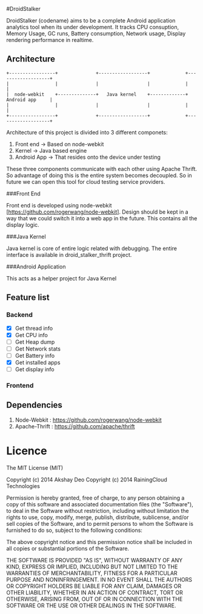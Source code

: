 #DroidStalker

DroidStalker (codename) aims to be a complete Android application analytics tool when its under development. It tracks CPU consuption, Memory Usage, GC runs, Battery consumption, Network usage, Display rendering performance in realtime.


## Architecture

```
+-----------------+              +------------------+             +-------------------+
|                 |              |                  |             |                   |
|  node-webkit    +--------------+   Java kernel    +-------------+   Android app     |
|                 |              |                  |             |                   |
+-----------------+              +------------------+             +-------------------+
```


Architecture of this project is divided into 3 different componets:

1. Front end -> Based on node-webkit
2. Kernel -> Java based engine
3. Android App -> That resides onto the device under testing

These three components communicate with each other using Apache Thrift. So advantage of doing this is the entire system becomes decoupled. So in future we can open this tool for cloud testing service providers.

###Front End

Front end is developed using node-webkit [https://github.com/rogerwang/node-webkit]. Design should be kept in a way that we could switch it into a web app in the future. This contains all the display logic.

###Java Kernel

Java kernel is core of entire logic related with debugging. The entire interface is available in droid_stalker_thrift project.

###Android Application

This acts as a helper project for Java Kernel


## Feature list

### Backend

- [x] Get thread info
- [x] Get CPU info
- [ ] Get Heap dump
- [ ] Get Network stats
- [ ] Get Battery info
- [x] Get installed apps
- [ ] Get display info

### Frontend



## Dependencies

1. Node-Webkit : https://github.com/rogerwang/node-webkit
2. Apache-Thrift : https://github.com/apache/thrift

# Licence

The MIT License (MIT)

Copyright (c) 2014 Akshay Deo
Copyright (c) 2014 RainingCloud Technologies

Permission is hereby granted, free of charge, to any person obtaining a copy of this software and associated documentation files (the "Software"), to deal in the Software without restriction, including without limitation the rights to use, copy, modify, merge, publish, distribute, sublicense, and/or sell copies of the Software, and to permit persons to whom the Software is furnished to do so, subject to the following conditions:

The above copyright notice and this permission notice shall be included in all copies or substantial portions of the Software.

THE SOFTWARE IS PROVIDED "AS IS", WITHOUT WARRANTY OF ANY KIND, EXPRESS OR IMPLIED, INCLUDING BUT NOT LIMITED TO THE WARRANTIES OF MERCHANTABILITY, FITNESS FOR A PARTICULAR PURPOSE AND NONINFRINGEMENT. IN NO EVENT SHALL THE AUTHORS OR COPYRIGHT HOLDERS BE LIABLE FOR ANY CLAIM, DAMAGES OR OTHER LIABILITY, WHETHER IN AN ACTION OF CONTRACT, TORT OR OTHERWISE, ARISING FROM, OUT OF OR IN CONNECTION WITH THE SOFTWARE OR THE USE OR OTHER DEALINGS IN THE SOFTWARE.

